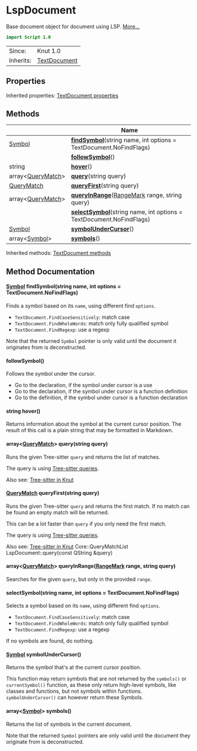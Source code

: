 # LspDocument

Base document object for document using LSP. [More...](#detailed-description)

```qml
import Script 1.0
```

<table>
<tr><td>Since:</td><td>Knut 1.0</td></tr>
<tr><td>Inherits:</td><td><a href="TextDocument.html">TextDocument</a></td></tr>
</table>

## Properties


Inherited properties: [TextDocument properties](../script/textdocument.md#properties)

## Methods

| | Name |
|-|-|
|[Symbol](../script/symbol.md) |**[findSymbol](#findSymbol)**(string name, int options = TextDocument.NoFindFlags)|
||**[followSymbol](#followSymbol)**()|
|string |**[hover](#hover)**()|
|array<[QueryMatch](../script/querymatch.md)> |**[query](#query)**(string query)|
|[QueryMatch](../script/querymatch.md) |**[queryFirst](#queryFirst)**(string query)|
|array<[QueryMatch](../script/querymatch.md)> |**[queryInRange](#queryInRange)**([RangeMark](../script/rangemark.md) range, string query)|
||**[selectSymbol](#selectSymbol)**(string name, int options = TextDocument.NoFindFlags)|
|[Symbol](../script/symbol.md) |**[symbolUnderCursor](#symbolUnderCursor)**()|
|array<[Symbol](../script/symbol.md)> |**[symbols](#symbols)**()|

Inherited methods: [TextDocument methods](../script/textdocument.md#methods)

## Method Documentation

#### <a name="findSymbol"></a>[Symbol](../script/symbol.md) **findSymbol**(string name, int options = TextDocument.NoFindFlags)

Finds a symbol based on its `name`, using different find `options`.

- `TextDocument.FindCaseSensitively`: match case
- `TextDocument.FindWholeWords`: match only fully qualified symbol
- `TextDocument.FindRegexp`: use a regexp

Note that the returned `Symbol` pointer is only valid until the document it originates
from is deconstructed.

#### <a name="followSymbol"></a>**followSymbol**()

Follows the symbol under the cursor.

- Go to the declaration, if the symbol under cursor is a use
- Go to the declaration, if the symbol under cursor is a function definition
- Go to the definition, if the symbol under cursor is a function declaration

#### <a name="hover"></a>string **hover**()

Returns information about the symbol at the current cursor position.
The result of this call is a plain string that may be formatted in Markdown.

#### <a name="query"></a>array<[QueryMatch](../script/querymatch.md)> **query**(string query)

Runs the given Tree-sitter `query` and returns the list of matches.

The query is using [Tree-sitter
queries](https://tree-sitter.github.io/tree-sitter/using-parsers#pattern-matching-with-queries).

Also see: [Tree-sitter in Knut](../../getting-started/treesitter.md)

#### <a name="queryFirst"></a>[QueryMatch](../script/querymatch.md) **queryFirst**(string query)

Runs the given Tree-sitter `query` and returns the first match.
If no match can be found an empty match will be returned.

This can be a lot faster than `query` if you only need the first match.

The query is using [Tree-sitter
queries](https://tree-sitter.github.io/tree-sitter/using-parsers#pattern-matching-with-queries).

Also see: [Tree-sitter in Knut](../../getting-started/treesitter.md)
 Core::QueryMatchList LspDocument::query(const QString &query)

#### <a name="queryInRange"></a>array<[QueryMatch](../script/querymatch.md)> **queryInRange**([RangeMark](../script/rangemark.md) range, string query)

Searches for the given `query`, but only in the provided `range`.


#### <a name="selectSymbol"></a>**selectSymbol**(string name, int options = TextDocument.NoFindFlags)

Selects a symbol based on its `name`, using different find `options`.

- `TextDocument.FindCaseSensitively`: match case
- `TextDocument.FindWholeWords`: match only fully qualified symbol
- `TextDocument.FindRegexp`: use a regexp

If no symbols are found, do nothing.

#### <a name="symbolUnderCursor"></a>[Symbol](../script/symbol.md) **symbolUnderCursor**()

Returns the symbol that's at the current cursor position.

This function may return symbols that are not returned by the `symbols()` or `currentSymbol()` function,
as these only return high-level symbols, like classes and functions, but not symbols within functions.
`symbolUnderCursor()` can however return these Symbols.

#### <a name="symbols"></a>array<[Symbol](../script/symbol.md)> **symbols**()

Returns the list of symbols in the current document.

Note that the returned `Symbol` pointers are only valid until the document they
originate from is deconstructed.
